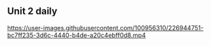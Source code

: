 ## Unit 2 daily


https://user-images.githubusercontent.com/100956310/226944751-bc7ff235-3d6c-4440-b4de-a20c4ebff0d8.mp4

